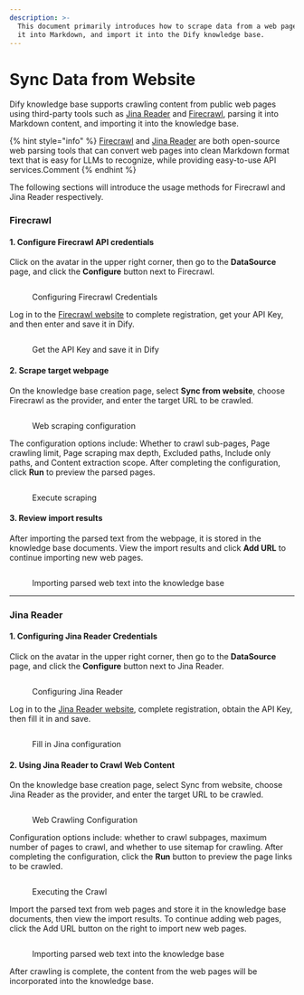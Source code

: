 ```yaml
---
description: >-
  This document primarily introduces how to scrape data from a web page, parse
  it into Markdown, and import it into the Dify knowledge base.
---
```


# Sync Data from Website

Dify knowledge base supports crawling content from public web pages using third-party tools such as [Jina Reader](https://jina.ai/reader/) and [Firecrawl](https://www.firecrawl.dev/), parsing it into Markdown content, and importing it into the knowledge base.

{% hint style="info" %}
​[Firecrawl](https://www.firecrawl.dev/) and [Jina Reader](https://jina.ai/reader/) are both open-source web parsing tools that can convert web pages into clean Markdown format text that is easy for LLMs to recognize, while providing easy-to-use API services.Comment
{% endhint %}

The following sections will introduce the usage methods for Firecrawl and Jina Reader respectively.

### Firecrawl <a href="#how-to-configure" id="how-to-configure"></a>

#### **1. Configure Firecrawl API credentials**

Click on the avatar in the upper right corner, then go to the **DataSource** page, and click the **Configure** button next to Firecrawl.

<figure><img src="https://files.gitbook.com/v0/b/gitbook-x-prod.appspot.com/o/spaces%2FRncMhlfeYTrpujwzDIqw%2Fuploads%2FQ2CvvgqQXmsUMXZR4u8N%2Fimage.png?alt=media&#x26;token=f7273557-94f7-4250-adfe-8d2e11f6a307" alt=""><figcaption><p>Configuring Firecrawl Credentials</p></figcaption></figure>

Log in to the [Firecrawl website](https://www.firecrawl.dev/) to complete registration, get your API Key, and then enter and save it in Dify.

<figure><img src="https://files.gitbook.com/v0/b/gitbook-x-prod.appspot.com/o/spaces%2FRncMhlfeYTrpujwzDIqw%2Fuploads%2FtAwcLoAYT1A2v12pfJC3%2Fimage.png?alt=media&#x26;token=3b5b784f-2808-431f-8595-2638d038c190" alt=""><figcaption><p>Get the API Key and save it in Dify</p></figcaption></figure>

#### 2. Scrape target webpage

On the knowledge base creation page, select **Sync from website**, choose Firecrawl as the provider, and enter the target URL to be crawled.

<figure><img src="https://assets-docs.dify.ai/img/en/knowledge-base/e3c8fe6f322b63f0ed337f14a72169a0.webp" alt=""><figcaption><p>Web scraping configuration</p></figcaption></figure>

The configuration options include: Whether to crawl sub-pages, Page crawling limit, Page scraping max depth, Excluded paths, Include only paths, and Content extraction scope. After completing the configuration, click **Run** to preview the parsed pages.

<figure><img src="https://assets-docs.dify.ai/img/en/knowledge-base/72b65da1665eb863060f3a04478554cb.webp" alt=""><figcaption><p>Execute scraping</p></figcaption></figure>

#### 3. Review import results

After importing the parsed text from the webpage, it is stored in the knowledge base documents. View the import results and click **Add URL** to continue importing new web pages.

<figure><img src="https://assets-docs.dify.ai/img/en/knowledge-base/c47cce032317a3736f137f98737e3abd.webp" alt=""><figcaption><p>Importing parsed web text into the knowledge base</p></figcaption></figure>

***

### Jina Reader

#### 1. Configuring Jina Reader Credentials&#x20;

Click on the avatar in the upper right corner, then go to the **DataSource** page, and click the **Configure** button next to Jina Reader.

<figure><img src="https://assets-docs.dify.ai/img/en/knowledge-base/7d0875c589e1d58e278639bb57c3f0d2.webp" alt=""><figcaption><p>Configuring Jina Reader</p></figcaption></figure>

Log in to the [Jina Reader website](https://jina.ai/reader/), complete registration, obtain the API Key, then fill it in and save.

<figure><img src="https://assets-docs.dify.ai/img/en/knowledge-base/5e2da7fb31eae4015e54a9fd29983539.webp" alt=""><figcaption><p>Fill in Jina configuration</p></figcaption></figure>

#### 2. Using Jina Reader to Crawl Web Content&#x20;

On the knowledge base creation page, select Sync from website, choose Jina Reader as the provider, and enter the target URL to be crawled.

<figure><img src="https://assets-docs.dify.ai/img/en/knowledge-base/f186a78e2117024d9f91ea44aad350f1.webp" alt=""><figcaption><p>Web Crawling Configuration </p></figcaption></figure>

Configuration options include: whether to crawl subpages, maximum number of pages to crawl, and whether to use sitemap for crawling. After completing the configuration, click the **Run** button to preview the page links to be crawled.

<figure><img src="https://assets-docs.dify.ai/img/en/knowledge-base/3fb63bee8f943396f02a3c359b65cd26.webp" alt=""><figcaption><p>Executing the Crawl</p></figcaption></figure>

Import the parsed text from web pages and store it in the knowledge base documents, then view the import results. To continue adding web pages, click the Add URL button on the right to import new web pages.

<figure><img src="https://assets-docs.dify.ai/img/en/knowledge-base/713ef5e1ce4b131c98893721d62d4174.webp" alt=""><figcaption><p>Importing parsed web text into the knowledge base</p></figcaption></figure>

After crawling is complete, the content from the web pages will be incorporated into the knowledge base.
